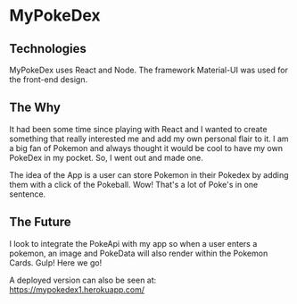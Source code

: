 # MyPokeDex

## Technologies

MyPokeDex uses React and Node. The framework Material-UI was used for the front-end design.

## The Why

It had been some time since playing with React and I wanted to create something that really interested me and add my own personal flair to it. I am a big fan of Pokemon and always thought it would be cool to have my own PokeDex in my pocket. So, I went out and made one. 

The idea of the App is a user can store Pokemon in their Pokedex by adding them with a click of the Pokeball. Wow! That's a lot of Poke's in one sentence. 

## The Future 

I look to integrate the PokeApi with my app so when a user enters a pokemon, an image and PokeData will also render within the Pokemon Cards. Gulp! Here we go!

A deployed version can also be seen at: https://mypokedex1.herokuapp.com/
